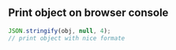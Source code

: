 ## Print object on browser console 
```js
JSON.stringify(obj, null, 4);
// print object with nice formate
```
